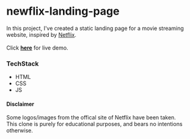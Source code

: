 # newflix-landing-page

In this project, I've created a static landing page for a movie streaming website, inspired by [Netflix](https://www.netflix.com/).
<br />
<br />
Click [**here**](https://a1kill.github.io/newflix-landing-page/) for live demo.

### TechStack

- HTML
- CSS
- JS

#### Disclaimer

Some logos/images from the offical site of Netflix have been taken.
<br />
This clone is purely for educational purposes, and bears no intentions otherwise.
